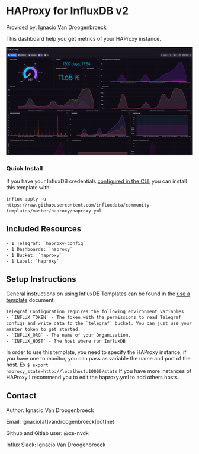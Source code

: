 # HAProxy for InfluxDB v2

Provided by: Ignacio Van Droogenbroeck

This dashboard help you get metrics of your HAProxy instance. 

![Dashboard Screenshot](screenshot.png)

### Quick Install

If you have your InfluxDB credentials [configured in the CLI](Vhttps://v2.docs.influxdata.com/v2.0/reference/cli/influx/config/), you can install this template with:

```
influx apply -u https://raw.githubusercontent.com/influxdata/community-templates/master/haproxy/haproxy.yml
```

## Included Resources

    - 1 Telegraf: `haproxy-config`
    - 1 Dashboards: `haproxy`
    - 1 Bucket: `haproxy`
    - 1 Label: `haproxy`

## Setup Instructions

General instructions on using InfluxDB Templates can be found in the [use a template](../docs/use_a_template.md) document.
    
    Telegraf Configuration requires the following environment variables
    - `INFLUX_TOKEN` - The token with the permissions to read Telegraf configs and write data to the `telegraf` bucket. You can just use your master token to get started.
    - `INFLUX_ORG` - The name of your Organization.
    - `INFLUX_HOST` - The host where run InfluxDB

In order to use this template, you need to specify the HAProxy instance, if you have one to monitor, you can pass as variable the name and port of the host. Ex <code>$ export haproxy_stats=http://localhost:10000/stats</code>
If you have more instances of HAProxy I recommend you to edit the haproxy.yml to add others hosts.

## Contact

Author: Ignacio Van Droogenbroeck

Email: ignacio[at]vandroogenbroeck[dot]net

Github and Gitlab user: @xe-nvdk 

Influx Slack: Ignacio Van Droogenbroeck